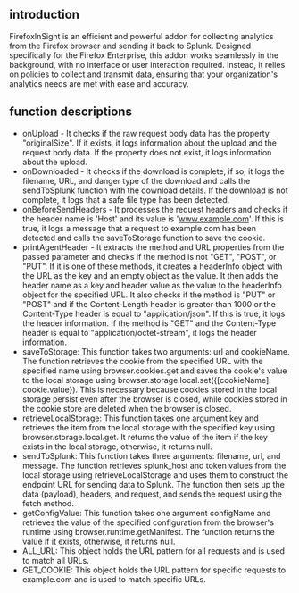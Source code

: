 ## introduction 
 FirefoxInSight is an efficient and powerful addon for collecting analytics from the Firefox browser and sending it back to Splunk. Designed specifically for the Firefox Enterprise, this addon works seamlessly in the background, with no interface or user interaction required. Instead, it relies on policies to collect and transmit data, ensuring that your organization's analytics needs are met with ease and accuracy. 

## function descriptions
- onUpload - It checks if the raw request body data has the property "originalSize". If it exists, it logs information about the upload and the request body data. If the property does not exist, it logs information about the upload.
- onDownloaded - It checks if the download is complete, if so, it logs the filename, URL, and danger type of the download and calls the sendToSplunk function with the download details. If the download is not complete, it logs that a safe file type has been detected.
- onBeforeSendHeaders - It processes the request headers and checks if the header name is 'Host' and its value is 'www.example.com'. If this is true, it logs a message that a request to example.com has been detected and calls the saveToStorage function to save the cookie.
- printAgentHeader - It extracts the method and URL properties from the passed parameter and checks if the method is not "GET", "POST", or "PUT". If it is one of these methods, it creates a headerInfo object with the URL as the key and an empty object as the value. It then adds the header name as a key and header value as the value to the headerInfo object for the specified URL. It also checks if the method is "PUT" or "POST" and if the Content-Length header is greater than 1000 or the Content-Type header is equal to "application/json". If this is true, it logs the header information. If the method is "GET" and the Content-Type header is equal to "application/octet-stream", it logs the header information.
- saveToStorage: This function takes two arguments: url and cookieName. The function retrieves the cookie from the specified URL with the specified name using browser.cookies.get and saves the cookie's value to the local storage using browser.storage.local.set({[cookieName]: cookie.value}). This is necessary because cookies stored in the local storage persist even after the browser is closed, while cookies stored in the cookie store are deleted when the browser is closed.
- retrieveLocalStorage: This function takes one argument key and retrieves the item from the local storage with the specified key using browser.storage.local.get. It returns the value of the item if the key exists in the local storage, otherwise, it returns null.
- sendToSplunk: This function takes three arguments: filename, url, and message. The function retrieves splunk_host and token values from the local storage using retrieveLocalStorage and uses them to construct the endpoint URL for sending data to Splunk. The function then sets up the data (payload), headers, and request, and sends the request using the fetch method.
- getConfigValue: This function takes one argument configName and retrieves the value of the specified configuration from the browser's runtime using browser.runtime.getManifest. The function returns the value if it exists, otherwise, it returns null.
- ALL_URL: This object holds the URL pattern for all requests and is used to match all URLs.
- GET_COOKIE: This object holds the URL pattern for specific requests to example.com and is used to match specific URLs.
